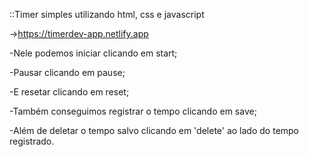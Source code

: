 ::Timer simples utilizando html, css e javascript


->https://timerdev-app.netlify.app


-Nele podemos iniciar clicando em start;

-Pausar clicando em pause;

-E resetar clicando em reset;

-Também conseguimos registrar o tempo clicando em save;

-Além de deletar o tempo salvo clicando em 'delete' ao lado do tempo registrado.
